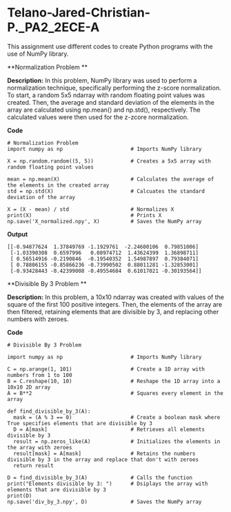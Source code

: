 # Telano-Jared-Christian-P._PA2_2ECE-A
This assignment use different codes to create Python programs with the use of NumPy library. 

**Normalization Problem
**

**Description:** In this problem, NumPy library was used to perform a normalization technique, specifically performing the z-score normalization. To start, a random 5x5 ndarray with random floating point values was created. Then, the average and standard deviation of the elements in the array are calculated using np.mean() and np.std(), respectively. The calculated values were then used for the z-zcore normalization.

**Code**
```
# Normalization Problem
import numpy as np                      # Imports NumPy library 

X = np.random.random((5, 5))            # Creates a 5x5 array with random floating point values 

mean = np.mean(X)                       # Calculates the average of the elements in the created array
std = np.std(X)                         # Calcuates the standard deviation of the array 

X = (X - mean) / std                    # Normalizes X 
print(X)                                # Prints X 
np.save('X_normalized.npy', X)          # Saves the NumPy array 
```
**Output**
```
[[-0.94877624  1.37849769 -1.1929761  -2.24600106  0.79851006]
 [-1.03390308  0.6597996   0.08974712  1.43624399  1.36898711]
 [ 0.56514916 -0.2190846  -0.19540352  1.54987897  0.79384071]
 [ 0.78806155 -0.85866236 -0.73990502  0.88011281 -1.32853001]
 [-0.93428443 -0.42399008 -0.49554684  0.61017021 -0.30193564]]
```

**Divisible By 3 Problem
**

**Description:** In this problem, a 10x10 ndarray was created with values of the square of the first 100 positive integers. Then, the elements of the array are then filtered, retaining elements that are divisible by 3, and replacing other numbers with zeroes. 

**Code**

```
# Divisible By 3 Problem 

import numpy as np                      # Imports NumPy library 

C = np.arange(1, 101)                   # Create a 1D array with numbers from 1 to 100
B = C.reshape(10, 10)                   # Reshape the 1D array into a 10x10 2D array
A = B**2                                # Squares every element in the array 

def find_divisible_by_3(A):             
  mask = (A % 3 == 0)                   # Create a boolean mask where True specifies elements that are divisible by 3
  D = A[mask]                           # Retrieves all elements divisible by 3
  result = np.zeros_like(A)             # Initializes the elements in the array with zeroes 
  result[mask] = A[mask]                # Retains the numbers divisible by 3 in the array and replace that don't with zeroes
  return result

D = find_divisible_by_3(A)              # Calls the function 
print("Elements divisible by 3: ")      # Dsiplays the array with elements that are divisible by 3
print(D)                                
np.save('div_by_3.npy', D)              # Saves the NumPy array
```
